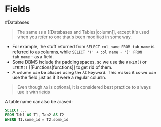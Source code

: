 # Fields

#Databases

> The same as a [[Databases and Tables|column]], except it's used when you refer to one that's been modified in some way.

- For example, the stuff returned from `SELECT col_name FROM tab_name` is referred to as columns, while `SELECT '(' + col_name + ')' FROM tab_name` - as a field.
- Some DBMS include the padding spaces, so we use the `RTRIM()` or `LTRIM()` [[Functions|functions]] to get rid of them.
- A column can be aliased using the `AS` keyword. This makes it so we can use the field just as if it were a regular column.

> Even though `AS` is optional, it is considered best practice to always use it with fields

A table name can also be aliased:

```sql
SELECT ...
FROM Tab1 AS T1, Tab2 AS T2
WHERE T1.some_id = T2.some_id
```
